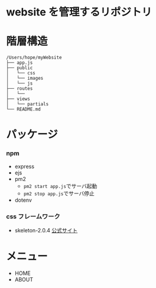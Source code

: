 # website を管理するリポジトリ

# 階層構造

```
/Users/hope/myWebsite
├── app.js
├── public
│   └── css
│   └── images
│   └── js
├── routes
│   └──
├── views
│   └── partials
└── README.md
```

# パッケージ

### npm

- express
- ejs
- pm2
  - `pm2 start app.js`でサーバ起動
  - `pm2 stop app.js`でサーバ停止
- dotenv

### css フレームワーク

- skeleton-2.0.4 [公式サイト](http://getskeleton.com/)

# メニュー

- HOME
- ABOUT
